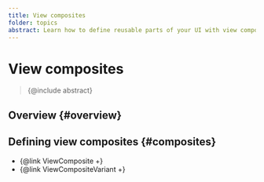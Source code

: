 ```yaml
---
title: View composites
folder: topics
abstract: Learn how to define reusable parts of your UI with view composites.
---
```


# View composites

> {@include abstract}

## Overview {#overview}

## Defining view composites {#composites}

- {@link ViewComposite +}
- {@link ViewCompositeVariant +}
